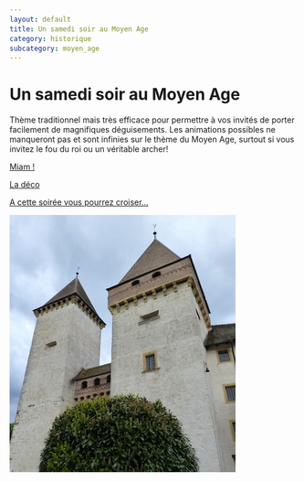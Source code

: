 ```yaml
---
layout: default
title: Un samedi soir au Moyen Age
category: historique
subcategory: moyen_age
---
```


# Un samedi soir au Moyen Age

Thème traditionnel mais très efficace pour permettre à vos invités de porter facilement de magnifiques déguisements. Les animations possibles ne manqueront pas et sont infinies sur le thème du Moyen Age, surtout si vous invitez le fou du roi ou un véritable archer!

[Miam !](/pages/moyen_age/miam.html)

[La déco](/pages/moyen_age/deco.html)

[A cette soirée vous pourrez croiser...](/pages/moyen_age/deguisements.html)

![chateau](/assets/images/pages/P1070507.jpeg)
